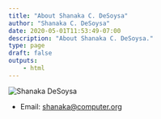```yaml
---
title: "About Shanaka C. DeSoysa"
author: "Shanaka C. DeSoysa"
date: 2020-05-01T11:53:49-07:00
description: "About Shanaka C. DeSoysa."
type: page
draft: false
outputs:
    - html
---
```


![Shanaka DeSoysa](shanaka_desoysa.jpg)

-   Email: shanaka@computer.org
